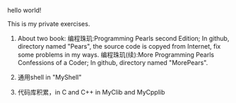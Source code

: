 hello world!

This is my private exercises.


1. About two book:
    编程珠玑:Programming Pearls second Edition; In github, directory named "Pears", the source code is copyed from Internet, fix some problems in my ways.
    编程珠玑(续):More Programming Pearls Confessions of a Coder; In github, directory named "MorePears".
    
2. 通用shell
    in "MyShell"
3. 代码库积累，in C and C++
    in MyClib and MyCpplib

